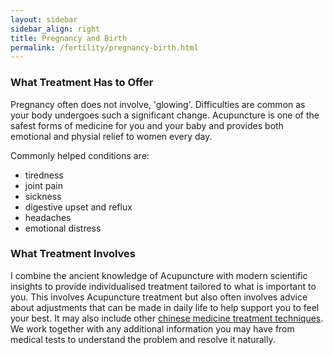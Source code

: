 ```yaml
---
layout: sidebar
sidebar_align: right
title: Pregnancy and Birth
permalink: /fertility/pregnancy-birth.html
---
```



<h3>What Treatment Has to Offer</h3>
<p>Pregnancy often does not involve, 'glowing'. Difficulties are common as your body undergoes such a significant change. Acupuncture is one of the safest forms of medicine for you and your baby and provides both emotional and physial relief to women every day.</p>
<p>Commonly helped conditions are:
    <ul>
        <li>tiredness</li>
        <li>joint pain</li>
        <li>sickness</li>
        <li>digestive upset and reflux</li>
        <li>headaches</li>
        <li>emotional distress</li> 
    </ul>
</p>

### What Treatment Involves
 I combine the ancient knowledge of Acupuncture with modern scientific insights to provide individualised treatment tailored to what is important to you. This involves Acupuncture treatment but also often involves advice about adjustments that can be made in daily life to help support you to feel your best. It may also include other [chinese medicine treatment techniques](/about-acupuncture/treatment-methods.html).  We work together with any additional information you may have from medical tests to understand the problem and resolve it naturally.

